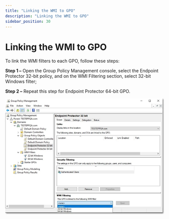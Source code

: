 ```yaml
---
title: "Linking the WMI to GPO"
description: "Linking the WMI to GPO"
sidebar_position: 30
---
```


# Linking the WMI to GPO

To link the WMI filters to each GPO, follow these steps:

**Step 1 –** Open the Group Policy Management console, select the Endpoint Protector 32-bit policy,
and on the WMI Filtering section, select 32-bit Windows filter;

**Step 2 –** Repeat this step for Endpoint Protector 64-bit GPO.

![Linking the Windows Management Instrument filters to Group Policy Objects](wmitogpolinking.webp)
